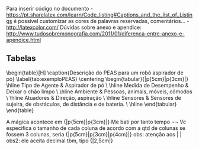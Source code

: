 Para inserir código no documento - https://pt.sharelatex.com/learn/Code_listing#Captions_and_the_list_of_Listings
é possível customizar as cores de palavras reservadas, comentários... - http://latexcolor.com/
Dúvidas sobre anexo e apendice: http://www.tudosobremonografia.com/2011/01/diferenca-entre-anexo-e-apendice.html

## Tabelas
\begin{table}[H]
\caption{Descrição do PEAS para um robô aspirador de pó}
  \label{tab:exemploPEAS}
  \centering
  \begin{tabular}{|p{5cm}|p{3cm}|}
      \hline
      Tipo de Agente & Aspirador de pó \\ \hline
       Medida de Desempenho & Deixar o chão limpo \\ \hline
      Ambiente & Pessoas, animais, móveis, cômodos  \\ \hline
     Atuadores & Direção, aspiração \\ \hline
     Sensores  & Sensores de sujeira, de obstáculos, de distância e de bateria. 
      \\ \hline
  \end{tabular}
\end{table}

A mágica acontece em {|p{5cm}|p{3cm}|}
Me bati por tanto tempo ¬¬ 
Vc especifica o tamanho de cada coluna de acordo com a qtd de colunas
se fossem 3 colunas, seria {|p{5cm}|p{3cm}|p{4cm}|}
obs: atenção aos | | 
obs2: ele aceita decimal tbm, tipo {|2,5cm|}

